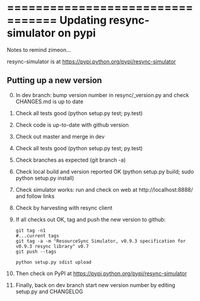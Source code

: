 =================================
Updating resync-simulator on pypi
=================================

Notes to remind zimeon...

resync-simulator is at https://pypi.python.org/pypi/resync-simulator

Putting up a new version
------------------------

0. In dev branch: bump version number in resync/_version.py and check CHANGES.md is up to date
1. Check all tests good (python setup.py test; py.test)
2. Check code is up-to-date with github version
3. Check out master and merge in dev
4. Check all tests good (python setup.py test; py.test)
5. Check branches as expected (git branch -a)
6. Check local build and version reported OK (python setup.py build; sudo python setup.py install)
7. Check simulator works: run and check on web at http://localhost:8888/ and follow links
8. Check by harvesting with resync client
9. If all checks out OK, tag and push the new version to github:

    ```
    git tag -n1
    #...current tags
    git tag -a -m "ResourceSync Simulator, v0.9.3 specification for v0.9.3 resync library" v0.7
    git push --tags

    python setup.py sdist upload
    ```

10. Then check on PyPI at https://pypi.python.org/pypi/resync-simulator
11. Finally, back on dev branch start new version number by editing setup.py and CHANGELOG

